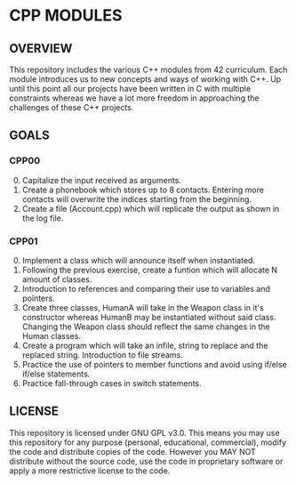 # CPP MODULES

## OVERVIEW

This repository includes the various C++ modules from 42 curriculum. Each module introduces us to new concepts and ways of working with C++.
Up until this point all our projects have been written in C with multiple constraints whereas we have a lot more freedom in approaching the challenges of these C++ projects.

## GOALS
### CPP00
0. Capitalize the input received as arguments.
1. Create a phonebook which stores up to 8 contacts. Entering more contacts will overwrite the indices starting from the beginning.
2. Create a file (Account.cpp) which will replicate the output as shown in the log file.

### CPP01
0. Implement a class which will announce itself when instantiated.
1. Following the previous exercise, create a funtion which will allocate N amount of classes.
2. Introduction to references and comparing their use to variables and pointers.
3. Create three classes, HumanA will take in the Weapon class in it's constructor whereas HumanB may be instantiated without said class. Changing the Weapon class should reflect the same changes in the Human classes.
4. Create a program which will take an infile, string to replace and the replaced string. Introduction to file streams.
5. Practice the use of pointers to member functions and avoid using if/else if/else statements.
6. Practice fall-through cases in switch statements.

## LICENSE

This repository is licensed under GNU GPL v3.0.
This means you may use this repository for any purpose (personal, educational, commercial), modify the code and distribute copies of the code.
However you MAY NOT distribute without the source code, use the code in proprietary software or apply a more restrictive license to the code.
